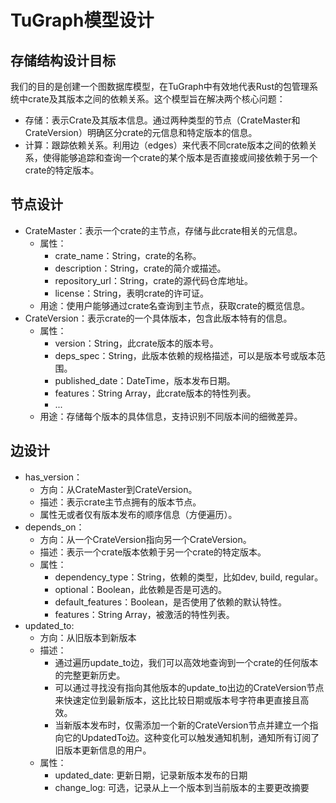 




# TuGraph模型设计

## 存储结构设计目标

我们的目的是创建一个图数据库模型，在TuGraph中有效地代表Rust的包管理系统中crate及其版本之间的依赖关系。这个模型旨在解决两个核心问题：
- 存储：表示Crate及其版本信息。通过两种类型的节点（CrateMaster和CrateVersion）明确区分crate的元信息和特定版本的信息。
- 计算：跟踪依赖关系。利用边（edges）来代表不同crate版本之间的依赖关系，使得能够追踪和查询一个crate的某个版本是否直接或间接依赖于另一个crate的特定版本。

## 节点设计

- CrateMaster：表示一个crate的主节点，存储与此crate相关的元信息。
  - 属性：
    - crate_name：String，crate的名称。
    - description：String，crate的简介或描述。
    - repository_url：String，crate的源代码仓库地址。
    - license：String，表明crate的许可证。
  - 用途：使用户能够通过crate名查询到主节点，获取crate的概览信息。
- CrateVersion：表示crate的一个具体版本，包含此版本特有的信息。
  - 属性：
    - version：String，此crate版本的版本号。
    - deps_spec：String，此版本依赖的规格描述，可以是版本号或版本范围。
    - published_date：DateTime，版本发布日期。
    - features：String Array，此crate版本的特性列表。
    - ...
  - 用途：存储每个版本的具体信息，支持识别不同版本间的细微差异。

## 边设计

- has_version：
  - 方向：从CrateMaster到CrateVersion。
  - 描述：表示crate主节点拥有的版本节点。
  - 属性无或者仅有版本发布的顺序信息（方便遍历）。
- depends_on：
  - 方向：从一个CrateVersion指向另一个CrateVersion。
  - 描述：表示一个crate版本依赖于另一个crate的特定版本。
  - 属性：
    - dependency_type：String，依赖的类型，比如dev, build, regular。
    - optional：Boolean，此依赖是否是可选的。
    - default_features：Boolean，是否使用了依赖的默认特性。
    - features：String Array，被激活的特性列表。
- updated_to:
  - 方向：从旧版本到新版本
  - 描述：
    - 通过遍历update_to边，我们可以高效地查询到一个crate的任何版本的完整更新历史。
    - 可以通过寻找没有指向其他版本的update_to出边的CrateVersion节点来快速定位到最新版本，这比比较日期或版本号字符串更直接且高效。
    - 当新版本发布时，仅需添加一个新的CrateVersion节点并建立一个指向它的UpdatedTo边。这种变化可以触发通知机制，通知所有订阅了旧版本更新信息的用户。
  - 属性：
    - updated_date: 更新日期，记录新版本发布的日期
    - change_log: 可选，记录从上一个版本到当前版本的主要更改摘要
